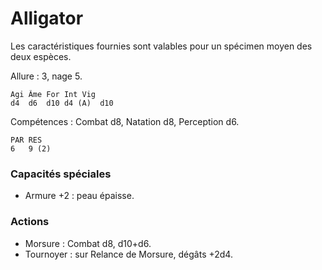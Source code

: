 # Alligator
Les caractéristiques fournies sont valables pour un spécimen moyen des deux espèces.

Allure : 3, nage 5.

	Agi	Âme	For	Int	Vig
	d4	d6	d10	d4 (A)	d10

Compétences : Combat d8, Natation d8, Perception d6.

	PAR	RES
	6	9 (2)

### Capacités spéciales
- Armure +2 : peau épaisse.

### Actions
- Morsure : Combat d8, d10+d6.
- Tournoyer : sur Relance de Morsure, dégâts +2d4.
